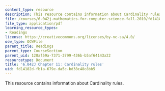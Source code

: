```yaml
---
content_type: resource
description: This resource contains information about Cardinality rules.
file: /courses/6-042j-mathematics-for-computer-science-fall-2010/fd14182dfb1a679eda5cbd38c48c8bb5_MIT6_042JF10_chap11.pdf
file_type: application/pdf
learning_resource_types:
- Readings
license: https://creativecommons.org/licenses/by-nc-sa/4.0/
ocw_type: OCWFile
parent_title: Readings
parent_type: CourseSection
parent_uid: 128af59a-7371-3799-436b-b5af64143a22
resourcetype: Document
title: '6.042J Chapter 11: Cardinality rules'
uid: fd14182d-fb1a-679e-da5c-bd38c48c8bb5
---
```

This resource contains information about Cardinality rules.